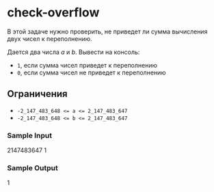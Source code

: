 # check-overflow

В этой задаче нужно проверить, не приведет ли сумма вычисления двух чисел к переполнению.

Дается два числа _a_ и _b_. Вывести на консоль:
* ```1```, если сумма чисел приведет к переполнению
* ```0```, если сумма чисел не приведет к переполнению

## Ограничения
* ```-2_147_483_648 <= a <= 2_147_483_647```
* ```-2_147_483_648 <= b <= 2_147_483_647```

### Sample Input
2147483647 1

### Sample Output
1